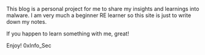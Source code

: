This blog is a personal project for me to share my insights and learnings into malware. I am very much a beginner RE learner so this site is just to write down my notes.

If you happen to learn something with me, great!

Enjoy!
0xInfo_Sec
